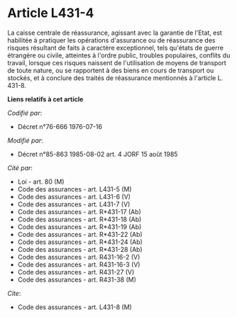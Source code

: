 # Article L431-4

La caisse centrale de réassurance, agissant avec la garantie de l'Etat, est habilitée à pratiquer les opérations d'assurance
ou de réassurance des risques résultant de faits à caractère exceptionnel, tels qu'états de guerre étrangère ou civile,
atteintes à l'ordre public, troubles populaires, conflits du travail, lorsque ces risques naissent de l'utilisation de moyens
de transport de toute nature, ou se rapportent à des biens en cours de transport ou stockés, et à conclure des traités de
réassurance mentionnés à l'article L. 431-8.

**Liens relatifs à cet article**

_Codifié par_:

  - Décret n°76-666 1976-07-16

_Modifié par_:

  - Décret n°85-863 1985-08-02 art. 4 JORF 15 août 1985

_Cité par_:

  - Loi - art. 80 (M)
  - Code des assurances - art. L431-5 (M)
  - Code des assurances - art. L431-6 (V)
  - Code des assurances - art. L431-7 (V)
  - Code des assurances - art. R*431-17 (Ab)
  - Code des assurances - art. R*431-18 (Ab)
  - Code des assurances - art. R*431-19 (Ab)
  - Code des assurances - art. R*431-22 (Ab)
  - Code des assurances - art. R*431-24 (Ab)
  - Code des assurances - art. R*431-28 (Ab)
  - Code des assurances - art. R431-16-2 (V)
  - Code des assurances - art. R431-16-3 (V)
  - Code des assurances - art. R431-27 (V)
  - Code des assurances - art. R431-38 (M)

_Cite_:

  - Code des assurances - art. L431-8 (M)
